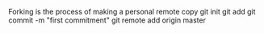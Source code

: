 Forking is the process of making a personal remote copy
git init
git add
git commit -m "first commitment"
git remote add origin master

